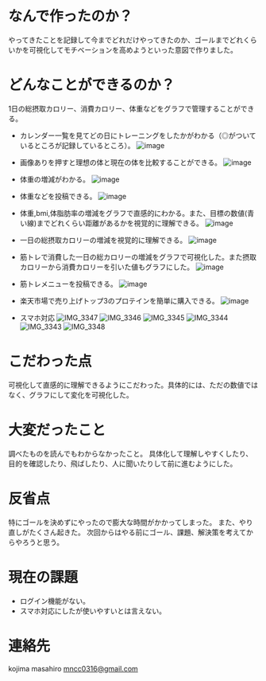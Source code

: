 
# なんで作ったのか？
やってきたことを記録して今までどれだけやってきたのか、ゴールまでどれくらいかを可視化してモチベーションを高めようといった意図で作りました。

# どんなことができるのか？
1日の総摂取カロリー、消費カロリー、体重などをグラフで管理することができる。
* カレンダー一覧を見てどの日にトレーニングをしたかがわかる（◎がついているところが記録しているところ）。
![image](https://user-images.githubusercontent.com/66191868/100535782-4a042680-325f-11eb-9f61-d5d1c94b56bc.png)
* 画像ありを押すと理想の体と現在の体を比較することができる。
![image](https://user-images.githubusercontent.com/66191868/100536653-50959c80-3265-11eb-854c-2579c1688345.png)

* 体重の増減がわかる。
![image](https://user-images.githubusercontent.com/66191868/100535828-9e0f0b00-325f-11eb-90f7-e457273d9a83.png)

* 体重などを投稿できる。
![image](https://user-images.githubusercontent.com/66191868/100536111-a6684580-3261-11eb-84d6-115e28e554bb.png)


* 体重,bmi,体脂肪率の増減をグラフで直感的にわかる。また、目標の数値(青い線)までどれくらい距離があるかを視覚的に理解できる。
![image](https://user-images.githubusercontent.com/66191868/100535847-cdbe1300-325f-11eb-8cc3-f4046358a564.png)

* 一日の総摂取カロリーの増減を視覚的に理解できる。
![image](https://user-images.githubusercontent.com/66191868/100535903-491fc480-3260-11eb-8b32-05b7c8d4bf82.png)

* 筋トレで消費した一日の総カロリーの増減をグラフで可視化した。また摂取カロリーから消費カロリーを引いた値もグラフにした。
![image](https://user-images.githubusercontent.com/66191868/100535930-8421f800-3260-11eb-84f9-16a721e02dd8.png)

* 筋トレメニューを投稿できる。
![image](https://user-images.githubusercontent.com/66191868/100536588-07dde380-3265-11eb-8ea9-b24b6a202e4c.png)

* 楽天市場で売り上げトップ3のプロテインを簡単に購入できる。
![image](https://user-images.githubusercontent.com/66191868/100536018-204bff00-3261-11eb-8f6e-24229e9e7c98.png)

* スマホ対応
![IMG_3347](https://user-images.githubusercontent.com/66191868/100536792-56d84880-3266-11eb-8763-b84dbb51825b.PNG)
![IMG_3346](https://user-images.githubusercontent.com/66191868/100536793-58a20c00-3266-11eb-8c5d-eafba9930760.PNG)
![IMG_3345](https://user-images.githubusercontent.com/66191868/100536794-593aa280-3266-11eb-9357-2be0104d5d11.PNG)
![IMG_3344](https://user-images.githubusercontent.com/66191868/100536796-59d33900-3266-11eb-83f4-b1c7fb2be368.PNG)
![IMG_3343](https://user-images.githubusercontent.com/66191868/100536798-5a6bcf80-3266-11eb-899d-851589df88d6.PNG)
![IMG_3348](https://user-images.githubusercontent.com/66191868/100536799-5b9cfc80-3266-11eb-8da9-53a60a459a10.PNG)


# こだわった点
可視化して直感的に理解できるようにこだわった。具体的には、ただの数値ではなく、グラフにして変化を可視化した。


# 大変だったこと
調べたものを読んでもわからなかったこと。
具体化して理解しやすくしたり、目的を確認したり、飛ばしたり、人に聞いたりして前に進むようにした。

# 反省点
特にゴールを決めずにやったので膨大な時間がかかってしまった。
また、やり直しがたくさん起きた。
次回からはやる前にゴール、課題、解決策を考えてからやろうと思う。

# 現在の課題
* ログイン機能がない。
* スマホ対応にしたが使いやすいとは言えない。


# 連絡先
kojima masahiro
mncc0316@gmail.com
